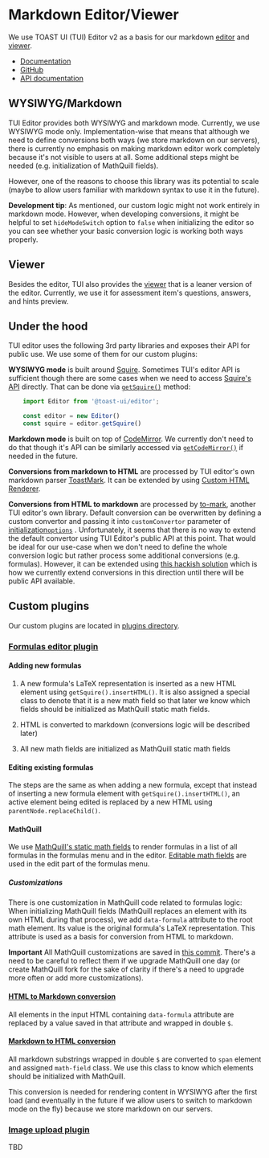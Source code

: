 
# Markdown Editor/Viewer

We use TOAST UI (TUI) Editor v2 as a basis for our markdown [editor](../contentcuration/contentcuration/frontend/shared/views/MarkdownEditor/MarkdownEditor/MarkdownEditor.vue) and [viewer](../contentcuration/contentcuration/frontend/shared/views/MarkdownEditor/MarkdownViewer/MarkdownViewer.vue).

- [Documentation](https://ui.toast.com/tui-editor/)
- [GitHub](https://github.com/nhn/tui.editor)
- [API documentation](https://nhn.github.io/tui.editor/latest/)


## WYSIWYG/Markdown

TUI Editor provides both WYSIWYG and markdown mode. Currently, we use WYSIWYG mode only. Implementation-wise that means that although we need to define conversions both ways (we store markdown on our servers), there is currently no emphasis on making markdown editor work completely because it's not visible to users at all. Some additional steps might be needed (e.g. initialization of MathQuill fields).

However, one of the reasons to choose this library was its potential to scale (maybe to allow users familiar with markdown syntax to use it in the future).

**Development tip**: As mentioned, our custom logic might not work entirely in markdown mode. However, when developing conversions, it might be helpful to set `hideModeSwitch` option to `false` when initializing the editor so you can see whether your basic conversion logic is working both ways properly.


## Viewer

Besides the editor, TUI also provides the [viewer](https://github.com/nhn/tui.editor/blob/master/apps/editor/docs/viewer.md) that is a leaner version of the editor. Currently, we use it for assessment item's questions, answers, and hints preview.


## Under the hood

TUI editor uses the following 3rd party libraries and exposes their API for public use. We use some of them for our custom plugins:

**WYSIWYG mode** is built around [Squire](https://github.com/neilj/Squire). Sometimes TUI's editor API is sufficient though there are some cases when we need to access [Squire's API](https://github.com/neilj/Squire#api) directly. That can be done via [`getSquire()`](https://nhn.github.io/tui.editor/latest/ToastUIEditor#getSquire) method:

```javascript
    import Editor from '@toast-ui/editor';

    const editor = new Editor()
    const squire = editor.getSquire()
```

**Markdown mode** is built on top of [CodeMirror](https://codemirror.net/). We currently don't need to do that though it's API can be similarly accessed via [`getCodeMirror()`](https://nhn.github.io/tui.editor/latest/ToastUIEditor#getCodeMirror)  if needed in the future.

**Conversions from markdown to HTML** are processed by TUI editor's own markdown parser [ToastMark](https://github.com/nhn/tui.editor/tree/master/libs/toastmark). It can be extended by using [Custom HTML Renderer](https://github.com/nhn/tui.editor/blob/master/apps/editor/docs/custom-html-renderer.md).

**Conversions from HTML to markdown** are processed by [to-mark](https://github.com/nhn/tui.editor/tree/master/libs/to-mark), another TUI editor's own library. Default conversion can be overwritten by defining a custom convertor and passing it into `customConvertor` parameter of [initialization`options`](https://nhn.github.io/tui.editor/latest/ToastUIEditor) . Unfortunately, it seems that there is no way to extend the default convertor using TUI Editor's public API at this point. That would be ideal for our use-case when we don't need to define the whole conversion logic but rather process some additional conversions (e.g. formulas). However, it can be extended using [this hackish solution](https://github.com/nhn/tui.editor/issues/615#issuecomment-527802641) which is how we currently extend conversions in this direction until there will be public API available.


## Custom plugins

Our custom plugins are located in [plugins directory](../contentcuration/contentcuration/frontend/shared/views/MarkdownEditor/plugins).

### [Formulas editor plugin](../contentcuration/contentcuration/frontend/shared/views/MarkdownEditor/plugins/formulas)

#### Adding new formulas

1. A new formula's LaTeX representation is inserted as a new HTML element using `getSquire().insertHTML()`. It is also assigned a special class to denote that it is a new math field so that later we know which fields should be initialized as MathQuill static math fields.

2. HTML is converted to markdown (conversions logic will be described later)

3. All new math fields are initialized as MathQuill static math fields

#### Editing existing formulas

The steps are the same as when adding a new formula, except that instead of inserting a new formula element with `getSquire().insertHTML()`, an active element being edited is replaced by a new HTML using `parentNode.replaceChild()`.

#### MathQuill

We use [MathQuill's static math fields](http://docs.mathquill.com/en/latest/Getting_Started/#static-math-rendering) to render formulas in a list of all formulas in the formulas menu and in the editor. [Editable math fields](http://docs.mathquill.com/en/latest/Getting_Started/#editable-math-fields) are used in the edit part of the formulas menu.

##### Customizations

There is one customization in MathQuill code related to formulas logic: When initializing MathQuill fields (MathQuill replaces an element with its own HTML during that process), we add `data-formula` attribute to the root math element. Its value is the original formula's LaTeX representation. This attribute is used as a basis for conversion from HTML to markdown.

**Important**
All MathQuill customizations are saved in [this commit](https://github.com/learningequality/studio/commit/9c85577761a75d1c3c216496f4e3373e57623699). There's a need to be careful to reflect them if we upgrade MathQuill one day (or create MathQuill fork for the sake of clarity if there's a need to upgrade more often or add more customizations).

#### [HTML to Markdown conversion](../contentcuration/contentcuration/frontend/shared/views/MarkdownEditor/plugins/formulas/formula-html-to-md.js)

All elements in the input HTML containing `data-formula` attribute are replaced by a value saved in that attribute and wrapped in double `$`.

#### [Markdown to HTML conversion](../contentcuration/contentcuration/frontend/shared/views/MarkdownEditor/plugins/formulas/formula-md-to-html.js)

All markdown substrings wrapped in double `$` are converted to `span` element and assigned `math-field` class. We use this class to know which elements should be initialized with MathQuill.

This conversion is needed for rendering content in WYSIWYG after the first load (and eventually in the future if we allow users to switch to markdown mode on the fly) because we store markdown on our servers.


### [Image upload plugin](../contentcuration/contentcuration/frontend/shared/views/MarkdownEditor/plugins/image-upload)

TBD

